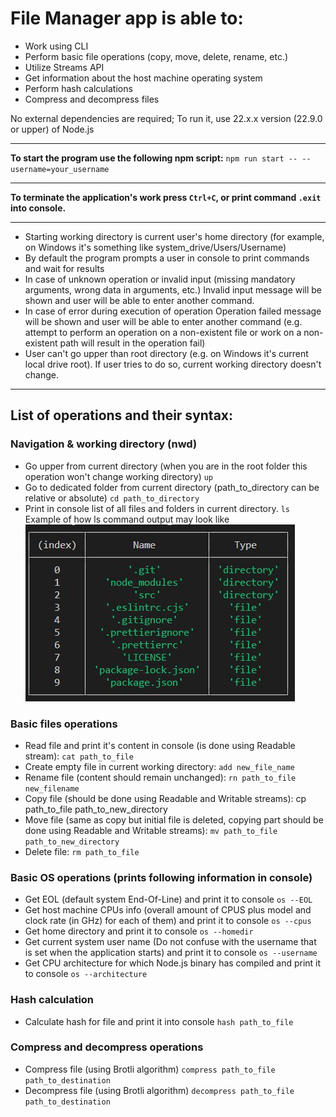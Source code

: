 # File Manager app is able to:

- Work using CLI
- Perform basic file operations (copy, move, delete, rename, etc.)
- Utilize Streams API
- Get information about the host machine operating system
- Perform hash calculations
- Compress and decompress files

No external dependencies are required;
To run it, use 22.x.x version (22.9.0 or upper) of Node.js

---

**To start the program use the following npm script:**
`npm run start -- --username=your_username`

---

**To terminate the application's work press `Ctrl+C`, or print command `.exit` into console.**

---

- Starting working directory is current user's home directory (for example, on Windows it's something like system_drive/Users/Username)
- By default the program prompts a user in console to print commands and wait for results
- In case of unknown operation or invalid input (missing mandatory arguments, wrong data in arguments, etc.) Invalid input message will be shown and user will be able to enter another command.
- In case of error during execution of operation Operation failed message will be shown and user will be able to enter another command (e.g. attempt to perform an operation on a non-existent file or work on a non-existent path will result in the operation fail)
- User can't go upper than root directory (e.g. on Windows it's current local drive root). If user tries to do so, current working directory doesn't change.

---

## List of operations and their syntax:

### Navigation & working directory (nwd)

- Go upper from current directory (when you are in the root folder this operation won't change working directory)
  `up`
- Go to dedicated folder from current directory (path_to_directory can be relative or absolute)
  `cd path_to_directory`
- Print in console list of all files and folders in current directory.
  `ls`
  Example of how ls command output may look like
  ![Example of how ls command output may look like](image.png)

### Basic files operations

- Read file and print it's content in console (is done using Readable stream):
  `cat path_to_file`
- Create empty file in current working directory:
  `add new_file_name`
- Rename file (content should remain unchanged):
  `rn path_to_file new_filename`
- Copy file (should be done using Readable and Writable streams):
  cp path_to_file path_to_new_directory
- Move file (same as copy but initial file is deleted, copying part should be done using Readable and Writable streams):
  `mv path_to_file path_to_new_directory`
- Delete file:
  `rm path_to_file`

### Basic OS operations (prints following information in console)

- Get EOL (default system End-Of-Line) and print it to console
  `os --EOL`
- Get host machine CPUs info (overall amount of CPUS plus model and clock rate (in GHz) for each of them) and print it to console
  `os --cpus`
- Get home directory and print it to console
  `os --homedir`
- Get current system user name (Do not confuse with the username that is set when the application starts) and print it to console
  `os --username`
- Get CPU architecture for which Node.js binary has compiled and print it to console
  `os --architecture`

### Hash calculation

- Calculate hash for file and print it into console
  `hash path_to_file`

### Compress and decompress operations

- Compress file (using Brotli algorithm)
  `compress path_to_file path_to_destination`
- Decompress file (using Brotli algorithm)
  `decompress path_to_file path_to_destination`
